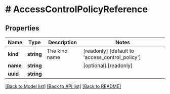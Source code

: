 # # AccessControlPolicyReference

## Properties

Name | Type | Description | Notes
------------ | ------------- | ------------- | -------------
**kind** | **string** | The kind name | [readonly] [default to 'access_control_policy']
**name** | **string** |  | [optional] [readonly]
**uuid** | **string** |  |

[[Back to Model list]](../../README.md#models) [[Back to API list]](../../README.md#endpoints) [[Back to README]](../../README.md)
